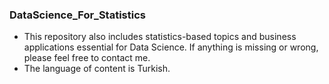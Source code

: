 ### DataScience_For_Statistics
* This repository also includes statistics-based topics and business applications essential for Data Science. If anything is missing or wrong, please feel free to contact me.
* The language of content is Turkish.
